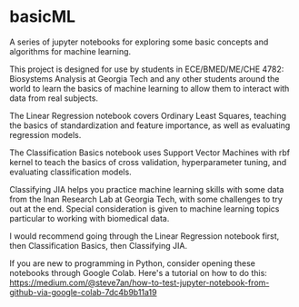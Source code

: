 # basicML

A series of jupyter notebooks for exploring some basic concepts and algorithms for machine learning. 

This project is designed for use by students in ECE/BMED/ME/CHE 4782: Biosystems Analysis at Georgia Tech and any other students around the world to learn the basics of machine learning to allow them to interact with data from real subjects.

The Linear Regression notebook covers Ordinary Least Squares, teaching the basics of standardization and feature importance, as well as evaluating regression models. 

The Classification Basics notebook uses Support Vector Machines with rbf kernel to teach the basics of cross validation, hyperparameter tuning, and evaluating classification models. 

Classifying JIA helps you practice machine learning skills with some data from the Inan Research Lab at Georgia Tech, with some challenges to try out at the end. Special consideration is given to machine learning topics particular to working with biomedical data.  

I would recommend going through the Linear Regression notebook first, then Classification Basics, then Classifying JIA. 

If you are new to programming in Python, consider opening these notebooks through Google Colab. Here's a tutorial on how to do this: 
https://medium.com/@steve7an/how-to-test-jupyter-notebook-from-github-via-google-colab-7dc4b9b11a19

